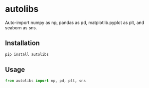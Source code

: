 # autolibs

Auto-import numpy as np, pandas as pd, matplotlib.pyplot as plt, and seaborn as sns.

## Installation

```bash
pip install autolibs
```

## Usage

```python
from autolibs import np, pd, plt, sns
```
